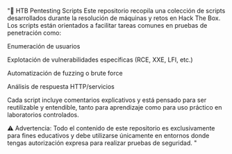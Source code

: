 "🧰 HTB Pentesting Scripts
Este repositorio recopila una colección de scripts desarrollados durante la resolución de máquinas y retos en Hack The Box. Los scripts están orientados a facilitar tareas comunes en pruebas de penetración como:

Enumeración de usuarios

Explotación de vulnerabilidades específicas (RCE, XXE, LFI, etc.)

Automatización de fuzzing o brute force

Análisis de respuesta HTTP/servicios

Cada script incluye comentarios explicativos y está pensado para ser reutilizable y entendible, tanto para aprendizaje como para uso práctico en laboratorios controlados.

⚠️ Advertencia: Todo el contenido de este repositorio es exclusivamente para fines educativos y debe utilizarse únicamente en entornos donde tengas autorización expresa para realizar pruebas de seguridad. " 
